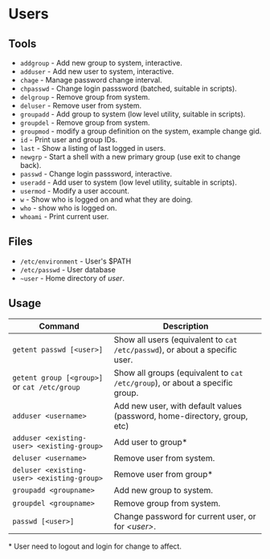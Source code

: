 # Users

## Tools

* `addgroup` - Add new group to system, interactive.
* `adduser` - Add new user to system, interactive.
* `chage` - Manage password change interval.
* `chpasswd` - Change login passsword (batched, suitable in scripts).
* `delgroup` - Remove group from system.
* `deluser` - Remove user from system.
* `groupadd` - Add group to system (low level utility, suitable in scripts).
* `groupdel` - Remove group from system.
* `groupmod` - modify a group definition on the system, example change gid.
* `id` - Print user and group IDs.
* `last` - Show a listing of last logged in users.
* `newgrp` - Start a shell with a new primary group (use exit to change back).
* `passwd` - Change login passsword, interactive.
* `useradd` - Add user to system (low level utility, suitable in scripts).
* `usermod` - Modify a user account.
* `w` - Show who is logged on and what they are doing.
* `who` - show who is logged on.
* `whoami` - Print current user.

## Files

* `/etc/environment` - User's $PATH
* `/etc/passwd` - User database
* `~user` - Home directory of _user_.

## Usage

Command                                      | Description
---------------------------------------------|-----------------------------------------------------------------------------
`getent passwd [<user>]`                     | Show all users (equivalent to `cat /etc/passwd`), or about a specific user.
`getent group [<group>]` or `cat /etc/group` | Show all groups (equivalent to `cat /etc/group`), or about a specific group.
`adduser <username>`                         | Add new user, with default values (password, home-directory, group, etc)
`adduser <existing-user> <existing-group>`   | Add user to group*
`deluser <username>`                         | Remove user from system.
`deluser <existing-user> <existing-group>`   | Remove user from group*
`groupadd <groupname>`                       | Add new group to system.
`groupdel <groupname>`                       | Remove group from system.
`passwd [<user>]`                            | Change password for current user, or for _\<user\>_.

\* User need to logout and login for change to affect.
